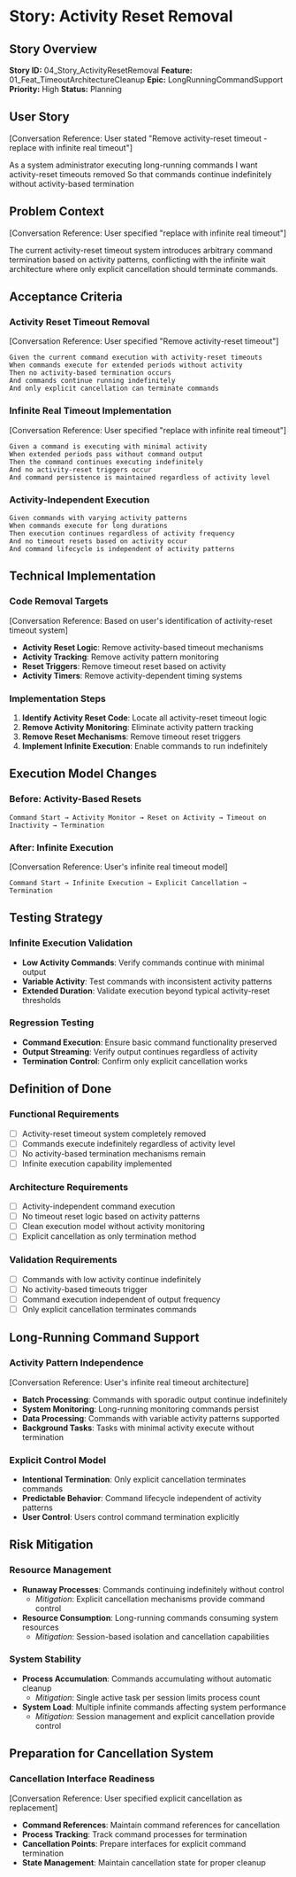 # Story: Activity Reset Removal

## Story Overview
**Story ID:** 04_Story_ActivityResetRemoval
**Feature:** 01_Feat_TimeoutArchitectureCleanup
**Epic:** LongRunningCommandSupport
**Priority:** High
**Status:** Planning

## User Story
[Conversation Reference: User stated "Remove activity-reset timeout - replace with infinite real timeout"]

As a system administrator executing long-running commands
I want activity-reset timeouts removed
So that commands continue indefinitely without activity-based termination

## Problem Context
[Conversation Reference: User specified "replace with infinite real timeout"]

The current activity-reset timeout system introduces arbitrary command termination based on activity patterns, conflicting with the infinite wait architecture where only explicit cancellation should terminate commands.

## Acceptance Criteria

### Activity Reset Timeout Removal
[Conversation Reference: User specified "Remove activity-reset timeout"]

```gherkin
Given the current command execution with activity-reset timeouts
When commands execute for extended periods without activity
Then no activity-based termination occurs
And commands continue running indefinitely
And only explicit cancellation can terminate commands
```

### Infinite Real Timeout Implementation
[Conversation Reference: User specified "replace with infinite real timeout"]

```gherkin
Given a command is executing with minimal activity
When extended periods pass without command output
Then the command continues executing indefinitely
And no activity-reset triggers occur
And command persistence is maintained regardless of activity level
```

### Activity-Independent Execution
```gherkin
Given commands with varying activity patterns
When commands execute for long durations
Then execution continues regardless of activity frequency
And no timeout resets based on activity occur
And command lifecycle is independent of activity patterns
```

## Technical Implementation

### Code Removal Targets
[Conversation Reference: Based on user's identification of activity-reset timeout system]

- **Activity Reset Logic**: Remove activity-based timeout mechanisms
- **Activity Tracking**: Remove activity pattern monitoring
- **Reset Triggers**: Remove timeout reset based on activity
- **Activity Timers**: Remove activity-dependent timing systems

### Implementation Steps
1. **Identify Activity Reset Code**: Locate all activity-reset timeout logic
2. **Remove Activity Monitoring**: Eliminate activity pattern tracking
3. **Remove Reset Mechanisms**: Remove timeout reset triggers
4. **Implement Infinite Execution**: Enable commands to run indefinitely

## Execution Model Changes

### Before: Activity-Based Resets
```
Command Start → Activity Monitor → Reset on Activity → Timeout on Inactivity → Termination
```

### After: Infinite Execution
[Conversation Reference: User's infinite real timeout model]

```
Command Start → Infinite Execution → Explicit Cancellation → Termination
```

## Testing Strategy

### Infinite Execution Validation
- **Low Activity Commands**: Verify commands continue with minimal output
- **Variable Activity**: Test commands with inconsistent activity patterns
- **Extended Duration**: Validate execution beyond typical activity-reset thresholds

### Regression Testing
- **Command Execution**: Ensure basic command functionality preserved
- **Output Streaming**: Verify output continues regardless of activity
- **Termination Control**: Confirm only explicit cancellation works

## Definition of Done

### Functional Requirements
- [ ] Activity-reset timeout system completely removed
- [ ] Commands execute indefinitely regardless of activity level
- [ ] No activity-based termination mechanisms remain
- [ ] Infinite execution capability implemented

### Architecture Requirements
- [ ] Activity-independent command execution
- [ ] No timeout reset logic based on activity patterns
- [ ] Clean execution model without activity monitoring
- [ ] Explicit cancellation as only termination method

### Validation Requirements
- [ ] Commands with low activity continue indefinitely
- [ ] No activity-based timeouts trigger
- [ ] Command execution independent of output frequency
- [ ] Only explicit cancellation terminates commands

## Long-Running Command Support

### Activity Pattern Independence
[Conversation Reference: User's infinite real timeout architecture]

- **Batch Processing**: Commands with sporadic output continue indefinitely
- **System Monitoring**: Long-running monitoring commands persist
- **Data Processing**: Commands with variable activity patterns supported
- **Background Tasks**: Tasks with minimal activity execute without termination

### Explicit Control Model
- **Intentional Termination**: Only explicit cancellation terminates commands
- **Predictable Behavior**: Command lifecycle independent of activity patterns
- **User Control**: Users control command termination explicitly

## Risk Mitigation

### Resource Management
- **Runaway Processes**: Commands continuing indefinitely without control
  - *Mitigation*: Explicit cancellation mechanisms provide command control
- **Resource Consumption**: Long-running commands consuming system resources
  - *Mitigation*: Session-based isolation and cancellation capabilities

### System Stability
- **Process Accumulation**: Commands accumulating without automatic cleanup
  - *Mitigation*: Single active task per session limits process count
- **System Load**: Multiple infinite commands affecting system performance
  - *Mitigation*: Session management and explicit cancellation provide control

## Preparation for Cancellation System

### Cancellation Interface Readiness
[Conversation Reference: User specified explicit cancellation as replacement]

- **Command References**: Maintain command references for cancellation
- **Process Tracking**: Track command processes for termination
- **Cancellation Points**: Prepare interfaces for explicit command termination
- **State Management**: Maintain cancellation state for proper cleanup